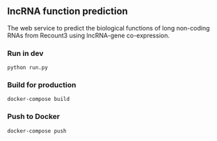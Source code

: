 ## lncRNA function prediction

The web service to predict the biological functions of long non-coding RNAs from Recount3 using lncRNA-gene co-expression.

### Run in dev
```python run.py```
### Build for production
```docker-compose build```
### Push to Docker
```docker-compose push```
